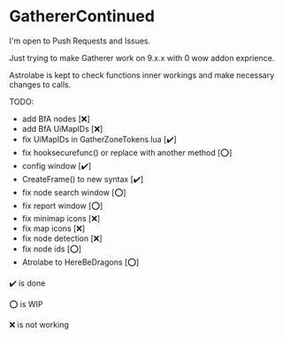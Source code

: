 # GathererContinued
I'm open to Push Requests and Issues.

Just trying to make Gatherer work on 9.x.x with 0 wow addon exprience.

Astrolabe is kept to check functions inner workings and make necessary changes to calls.

TODO:

- add BfA nodes [:x:]
- add BfA UiMapIDs [:x:]
- fix UiMapIDs in GatherZoneTokens.lua [:heavy_check_mark:]
- fix hooksecurefunc() or replace with another method  [:o:]
- config window             [:heavy_check_mark:]
- CreateFrame() to new syntax   [:heavy_check_mark:]
- fix node search window        [:o:]
- fix report window             [:o:]
- fix minimap icons             [:x:]
- fix map icons                 [:x:]
- fix node detection            [:x:]
- fix node ids                  [:o:]
- Atrolabe to HereBeDragons [:o:]

:heavy_check_mark: is done

:o: is WIP

:x: is not working

